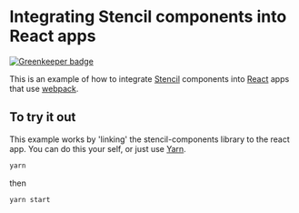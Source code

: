 # Integrating Stencil components into React apps

[![Greenkeeper badge](https://badges.greenkeeper.io/jagreehal/stencil-react-integration-webpack.svg)](https://greenkeeper.io/)

This is an example of how to integrate [Stencil](https://stenciljs.com/) components into [React](https://reactjs.org/) apps that use [webpack](https://webpack.js.org/).


## To try it out 

This example works by 'linking' the stencil-components library to the react app. You can do this your self, or just use [Yarn](https://yarnpkg.com).

``` bash
yarn
```

then 

``` bash
yarn start
```
